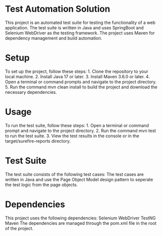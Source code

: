 # Test Automation Solution

This project is an automated test suite for testing the functionality of a web application. The test suite is written 
in Java and uses SpringBoot and Selenium WebDriver as the testing framework. The project uses Maven for dependency 
management and build automation.

# Setup

To set up the project, follow these steps:
    1. Clone the repository to your local machine.
    2. Install Java 17 or later.
    3. Install Maven 3.6.0 or later.
    4. Open a terminal or command prompts and navigate to the project directory.
    5. Run the command <h> mvn clean install <h> to build the project and download the necessary dependencies. 

# Usage

To run the test suite, follow these steps:
    1. Open a terminal or command prompt and navigate to the project directory.
    2. Run the command mvn test to run the test suite.
    3. View the test results in the console or in the target/surefire-reports directory.

# Test Suite

The test suite consists of the following test cases:
The test cases are written in Java and use the Page Object Model design pattern to seperate the test logic from the page objects.

# Dependencies

This project uses the following dependencies:
    Selenium WebDriver
    TestNG
    Maven
The dependencies are managed through the pom.xml file in the root of the project.
